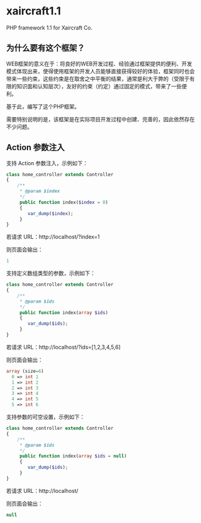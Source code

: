 # xaircraft1.1
PHP framework 1.1 for Xaircraft Co.

## 为什么要有这个框架？

WEB框架的意义在于：将良好的WEB开发过程、经验通过框架提供的便利、开发模式体现出来，使得使用框架的开发人员能够直接获得较好的体验，框架同时也会带来一些约束，这些约束是在取舍之中平衡的结果，通常是利大于弊的（受限于有限的知识面和认知层次），友好的约束（约定）通过固定的模式，带来了一些便利。

基于此，编写了这个PHP框架。

需要特别说明的是，该框架是在实际项目开发过程中创建、完善的，因此依然存在不少问题。

## Action 参数注入

支持 Action 参数注入，示例如下：

```PHP
class home_controller extends Controller
{
    /**
     * @param $index
     */
     public function index($index = 0)
     {
        var_dump($index);
     }
}
```
若请求 URL：http://localhost/?index=1

则页面会输出：

```PHP
1
```

支持定义数组类型的参数，示例如下：

```PHP
class home_controller extends Controller
{
    /**
     * @param $ids
     */
     public function index(array $ids)
     {
        var_dump($ids);
     }
}
```
若请求 URL：http://localhost/?ids=[1,2,3,4,5,6]

则页面会输出：

```PHP
array (size=6)
  0 => int 1
  1 => int 2
  2 => int 3
  3 => int 4
  4 => int 5
  5 => int 6
```

支持参数的可空设置，示例如下：
```PHP
class home_controller extends Controller
{
    /**
     * @param $ids
     */
     public function index(array $ids = null)
     {
        var_dump($ids);
     }
}
```
若请求 URL：http://localhost/

则页面会输出：

```PHP
null
```
